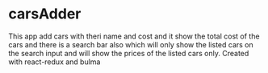 # carsAdder
This app add cars with theri name and cost and it show the total cost of the cars and there is a search bar also which will only show the listed cars on the search input and will show the prices of the listed cars only. Created with react-redux and bulma
